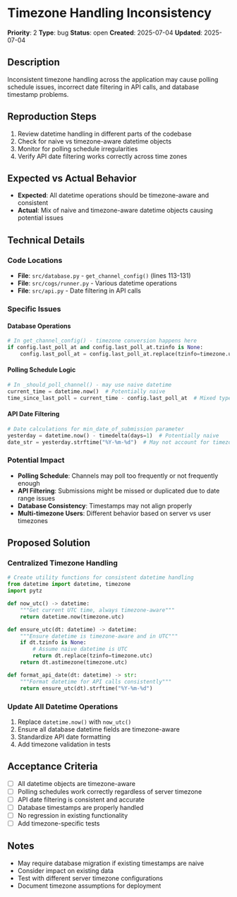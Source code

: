 # Timezone Handling Inconsistency

**Priority**: 2
**Type**: bug
**Status**: open
**Created**: 2025-07-04
**Updated**: 2025-07-04

## Description
Inconsistent timezone handling across the application may cause polling schedule issues, incorrect date filtering in API calls, and database timestamp problems.

## Reproduction Steps
1. Review datetime handling in different parts of the codebase
2. Check for naive vs timezone-aware datetime objects
3. Monitor for polling schedule irregularities
4. Verify API date filtering works correctly across time zones

## Expected vs Actual Behavior
- **Expected**: All datetime operations should be timezone-aware and consistent
- **Actual**: Mix of naive and timezone-aware datetime objects causing potential issues

## Technical Details

### Code Locations
- **File**: `src/database.py` - `get_channel_config()` (lines 113-131)
- **File**: `src/cogs/runner.py` - Various datetime operations
- **File**: `src/api.py` - Date filtering in API calls

### Specific Issues

#### Database Operations
```python
# In get_channel_config() - timezone conversion happens here
if config.last_poll_at and config.last_poll_at.tzinfo is None:
    config.last_poll_at = config.last_poll_at.replace(tzinfo=timezone.utc)
```

#### Polling Schedule Logic
```python
# In _should_poll_channel() - may use naive datetime
current_time = datetime.now()  # Potentially naive
time_since_last_poll = current_time - config.last_poll_at  # Mixed types
```

#### API Date Filtering
```python
# Date calculations for min_date_of_submission parameter
yesterday = datetime.now() - timedelta(days=1)  # Potentially naive
date_str = yesterday.strftime("%Y-%m-%d")  # May not account for timezone
```

### Potential Impact
- **Polling Schedule**: Channels may poll too frequently or not frequently enough
- **API Filtering**: Submissions might be missed or duplicated due to date range issues
- **Database Consistency**: Timestamps may not align properly
- **Multi-timezone Users**: Different behavior based on server vs user timezones

## Proposed Solution

### Centralized Timezone Handling
```python
# Create utility functions for consistent datetime handling
from datetime import datetime, timezone
import pytz

def now_utc() -> datetime:
    """Get current UTC time, always timezone-aware"""
    return datetime.now(timezone.utc)

def ensure_utc(dt: datetime) -> datetime:
    """Ensure datetime is timezone-aware and in UTC"""
    if dt.tzinfo is None:
        # Assume naive datetime is UTC
        return dt.replace(tzinfo=timezone.utc)
    return dt.astimezone(timezone.utc)

def format_api_date(dt: datetime) -> str:
    """Format datetime for API calls consistently"""
    return ensure_utc(dt).strftime("%Y-%m-%d")
```

### Update All Datetime Operations
1. Replace `datetime.now()` with `now_utc()`
2. Ensure all database datetime fields are timezone-aware
3. Standardize API date formatting
4. Add timezone validation in tests

## Acceptance Criteria
- [ ] All datetime objects are timezone-aware
- [ ] Polling schedules work correctly regardless of server timezone
- [ ] API date filtering is consistent and accurate
- [ ] Database timestamps are properly handled
- [ ] No regression in existing functionality
- [ ] Add timezone-specific tests

## Notes
- May require database migration if existing timestamps are naive
- Consider impact on existing data
- Test with different server timezone configurations
- Document timezone assumptions for deployment